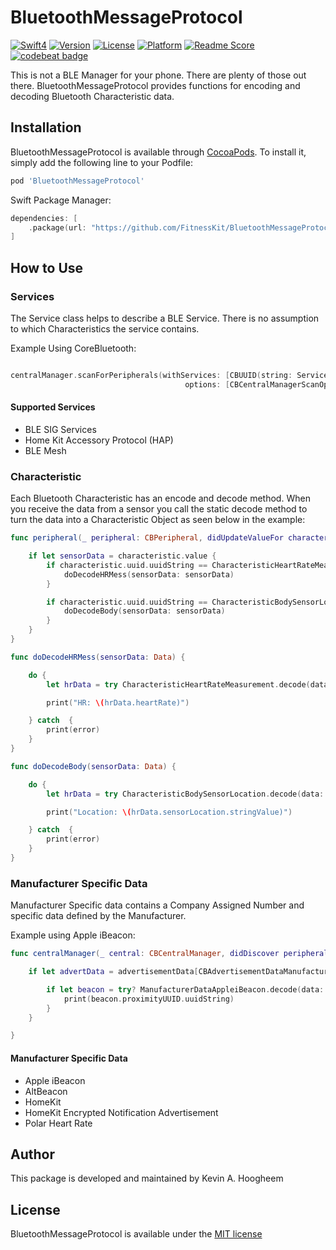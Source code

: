 # BluetoothMessageProtocol

[![Swift4](https://img.shields.io/badge/swift4-compatible-4BC51D.svg?style=flat)](https://developer.apple.com/swift)
[![Version](https://img.shields.io/cocoapods/v/BluetoothMessageProtocol.svg?style=flat)](http://cocoapods.org/pods/BluetoothMessageProtocol)
[![License](https://img.shields.io/cocoapods/l/BluetoothMessageProtocol.svg?style=flat)](http://cocoapods.org/pods/BluetoothMessageProtocol)
[![Platform](https://img.shields.io/cocoapods/p/BluetoothMessageProtocol.svg?style=flat)](http://cocoapods.org/pods/BluetoothMessageProtocol)
[![Readme Score](http://readme-score-api.herokuapp.com/score.svg?url=https://github.com/fitnesskit/bluetoothmessageprotocol)](http://clayallsopp.github.io/readme-score?url=https://github.com/fitnesskit/bluetoothmessageprotocol)
[![codebeat badge](https://codebeat.co/badges/e24e0c9d-0ec1-42fb-8384-30f7587559c0)](https://codebeat.co/projects/github-com-fitnesskit-bluetoothmessageprotocol-master)

This is not a BLE Manager for your phone.  There are plenty of those out there.  BluetoothMessageProtocol provides functions for encoding and decoding Bluetooth Characteristic data.


## Installation

BluetoothMessageProtocol is available through [CocoaPods](http://cocoapods.org). To install it, simply add the following line to your Podfile:

```ruby
pod 'BluetoothMessageProtocol'
```

Swift Package Manager:
```swift
dependencies: [
    .package(url: "https://github.com/FitnessKit/BluetoothMessageProtocol", from: "0.15.5")
]
```
## How to Use

### Services

The Service class helps to describe a BLE Service.   There is no assumption to which Characteristics the service contains.

Example Using CoreBluetooth:

```swift

centralManager.scanForPeripherals(withServices: [CBUUID(string: ServiceHeartRate.uuidString),],
                                       options: [CBCentralManagerScanOptionAllowDuplicatesKey : true])

```

#### Supported Services

* BLE SIG Services
* Home Kit Accessory Protocol (HAP)
* BLE Mesh


### Characteristic

Each Bluetooth Characteristic has an encode and decode method.  When you receive the data from a sensor you call the static decode method to turn the data into a Characteristic Object as seen below in the example:

```swift
func peripheral(_ peripheral: CBPeripheral, didUpdateValueFor characteristic: CBCharacteristic, error: Error?) {

    if let sensorData = characteristic.value {
        if characteristic.uuid.uuidString == CharacteristicHeartRateMeasurement.uuidString {
            doDecodeHRMess(sensorData: sensorData)
        }

        if characteristic.uuid.uuidString == CharacteristicBodySensorLocation.uuidString {
            doDecodeBody(sensorData: sensorData)
        }
    }
}

func doDecodeHRMess(sensorData: Data) {

    do {
        let hrData = try CharacteristicHeartRateMeasurement.decode(data: sensorData)

        print("HR: \(hrData.heartRate)")

    } catch  {
        print(error)
    }
}

func doDecodeBody(sensorData: Data) {

    do {
        let hrData = try CharacteristicBodySensorLocation.decode(data: sensorData)

        print("Location: \(hrData.sensorLocation.stringValue)")

    } catch  {
        print(error)
    }
}
```

### Manufacturer Specific Data

Manufacturer Specific data contains a Company Assigned Number and specific data defined by the Manufacturer.  

Example using Apple iBeacon:

```swift
func centralManager(_ central: CBCentralManager, didDiscover peripheral: CBPeripheral, advertisementData: [String : Any], rssi RSSI: NSNumber) {

    if let advertData = advertisementData[CBAdvertisementDataManufacturerDataKey] as? Data {

        if let beacon = try? ManufacturerDataAppleiBeacon.decode(data: advertData) {
            print(beacon.proximityUUID.uuidString)
        }
    }

}
```

#### Manufacturer Specific Data

* Apple iBeacon
* AltBeacon
* HomeKit
* HomeKit Encrypted Notification Advertisement
* Polar Heart Rate


## Author

This package is developed and maintained by Kevin A. Hoogheem

## License

BluetoothMessageProtocol is available under the [MIT license](http://opensource.org/licenses/MIT)
